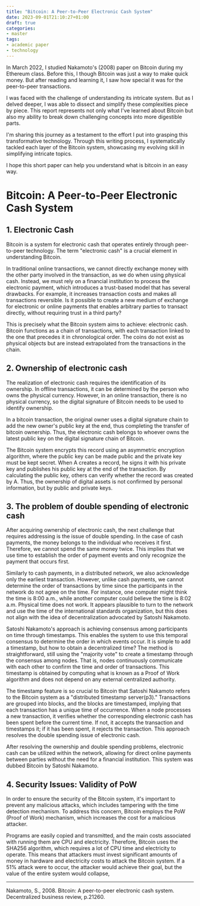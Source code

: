 ```yaml
---
title: "Bitcoin: A Peer-to-Peer Electronic Cash System"
date: 2023-09-01T21:10:27+01:00
draft: true
categories:
- master
tags:
- academic paper
- technology
---
```

In March 2022, I studied Nakamoto's (2008) paper on Bitcoin during my Ethereum class. Before this, I though Bitcoin was just a way to make quick money. But after reading and learning it, I saw how special it was for the peer-to-peer transactions.

I was faced with the challenge of understanding its intricate system. But as I delved deeper, I was able to dissect and simplify these complexities piece by piece. 
This report represents not only what I've learned about Bitcoin but also my ability to break down challenging concepts into more digestible parts. 

I'm sharing this journey as a testament to the effort I put into grasping this transformative technology. Through this writing process, I systematically tackled each layer of the Bitcoin system, showcasing my evolving skill in simplifying intricate topics. 

I hope this short paper can help you understand what is bitcoin in an easy way. 

# Bitcoin: A Peer-to-Peer Electronic Cash System

## 1. Electronic Cash

Bitcoin is a system for electronic cash that operates entirely through peer-to-peer technology. The term "electronic cash" is a crucial element in understanding Bitcoin.

In traditional online transactions, we cannot directly exchange money with the other party involved in the transaction, as we do when using physical cash. Instead, we must rely on a financial institution to process the electronic payment, which introduces a trust-based model that has several drawbacks. For example, it increases transaction costs and makes all transactions reversible. Is it possible to create a new medium of exchange for electronic or online payments that enables arbitrary parties to transact directly, without requiring trust in a third party?

This is precisely what the Bitcoin system aims to achieve: electronic cash. Bitcoin functions as a chain of transactions, with each transaction linked to the one that precedes it in chronological order. The coins do not exist as physical objects but are instead extrapolated from the transactions in the chain.

## 2. Ownership of electronic cash

The realization of electronic cash requires the identification of its ownership. In offline transactions, it can be determined by the person who owns the physical currency. However, in an online transaction, there is no physical currency, so the digital signature of Bitcoin needs to be used to identify ownership.

In a bitcoin transaction, the original owner uses a digital signature chain to add the new owner's public key at the end, thus completing the transfer of bitcoin ownership. Thus, the electronic cash belongs to whoever owns the latest public key on the digital signature chain of Bitcoin.

The Bitcoin system encrypts this record using an asymmetric encryption algorithm, where the public key can be made public and the private key must be kept secret. When A creates a record, he signs it with his private key and publishes his public key at the end of the transaction. By calculating the public key, others can verify whether the record was created by A. Thus, the ownership of digital assets is not confirmed by personal information, but by public and private keys.

## 3. The problem of double spending of electronic cash

After acquiring ownership of electronic cash, the next challenge that requires addressing is the issue of double spending. In the case of cash payments, the money belongs to the individual who receives it first. Therefore, we cannot spend the same money twice. This implies that we use time to establish the order of payment events and only recognize the payment that occurs first.

Similarly to cash payments, in a distributed network, we also acknowledge only the earliest transaction. However, unlike cash payments, we cannot determine the order of transactions by time since the participants in the network do not agree on the time. For instance, one computer might think the time is 8:00 a.m., while another computer could believe the time is 8:02 a.m. Physical time does not work. It appears plausible to turn to the network and use the time of the international standards organization, but this does not align with the idea of decentralization advocated by Satoshi Nakamoto.

Satoshi Nakamoto's approach is achieving consensus among participants on time through timestamps. This enables the system to use this temporal consensus to determine the order in which events occur. It is simple to add a timestamp, but how to obtain a decentralized time? The method is straightforward, still using the "majority vote" to create a timestamp through the consensus among nodes. That is, nodes continuously communicate with each other to confirm the time and order of transactions. This timestamp is obtained by computing what is known as a Proof of Work algorithm and does not depend on any external centralized authority.

The timestamp feature is so crucial to Bitcoin that Satoshi Nakamoto refers to the Bitcoin system as a "distributed timestamp server(p3)." Transactions are grouped into blocks, and the blocks are timestamped, implying that each transaction has a unique time of occurrence. When a node processes a new transaction, it verifies whether the corresponding electronic cash has been spent before the current time. If not, it accepts the transaction and timestamps it; if it has been spent, it rejects the transaction. This approach resolves the double spending issue of electronic cash.

After resolving the ownership and double spending problems, electronic cash can be utilized within the network, allowing for direct online payments between parties without the need for a financial institution. This system was dubbed Bitcoin by Satoshi Nakamoto.

## 4. Security Issues: Validity of PoW

In order to ensure the security of the Bitcoin system, it's important to prevent any malicious attacks, which includes tampering with the time detection mechanism. To address this concern, Bitcoin employs the PoW (Proof of Work) mechanism, which increases the cost for a malicious attacker.

Programs are easily copied and transmitted, and the main costs associated with running them are CPU and electricity. Therefore, Bitcoin uses the SHA256 algorithm, which requires a lot of CPU time and electricity to operate. This means that attackers must invest significant amounts of money in hardware and electricity costs to attack the Bitcoin system. If a 51% attack were to occur, the attacker would achieve their goal, but the value of the entire system would collapse,


---

Nakamoto, S., 2008. Bitcoin: A peer-to-peer electronic cash system. Decentralized business review, p.21260.
